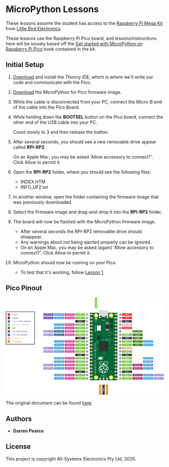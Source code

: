 # MicroPython Lessons
These lessons assume the student has access to the [Raspberry Pi Mega Kit](https://littlebirdelectronics.com.au/products/raspberry-pi-5-mega-kit) from [Little Bird Electronics](https://littlebirdelectronics.com.au).

These lessons use the Raspberry Pi Pico board, and lessons/instructions here will be loosely based off the [Get started with MicroPython on Raspberry Pi Pico](https://littlebirdelectronics.com.au/products/get-started-with-micropython-on-raspberry-pi-pico-2nd-edition) book contained in the kit.

## Initial Setup
1. [Download](https://thonny.org/) and install the Thonny IDE, which is where we'll write our code and communicate with the Pico.
2. [Download](https://micropython.org/download/rp2-pico/rp2-pico-latest.uf2) the MicroPython for Pico firmware image.
3. While the cable is disconnected from your PC, connect the Micro-B end of the cable into the Pico Board.
4. While holding down the __BOOTSEL__ button on the Pico board, connect the other end of the USB cable into your PC.
   
   Count slowly to 3 and then release the button.
5. After several seconds, you should see a new removable drive appear called __RPI-RP2__.

   On an Apple Mac, you may be asked 'Allow accessory to connect?'. Click Allow to permit it.
6. Open the __RPI-RP2__ folder, where you should see the following files:
    - INDEX.HTM
    - INFO_UF2.txt
7. In another window, open the folder containing the firmware image that was previously downloaded.
8. Select the firmware image and drag-and-drop it into the __RPI-RP2__ folder.
9. The board will now be flashed with the MicroPython firmware image.
    - After several seconds the RPI-RP2 removable drive should disappear.
    - Any warnings about not being ejected properly can be ignored.
    - On an Apple Mac, you may be asked (again) 'Allow accessory to connect?'. Click Allow to permit it.
10. MicroPython should now be running on your Pico.
    - To test that it's working, follow [Lesson 1](/Lesson1/README.md).

## Pico Pinout
![](Pico-R3-A4-Pinout.svg)

The original document can be found [here](https://datasheets.raspberrypi.com/pico/Pico-R3-A4-Pinout.pdf).

## Authors
* **Darren Pearce**

## License

This project is copyright All-Systems Electronics Pty Ltd, 2025.

